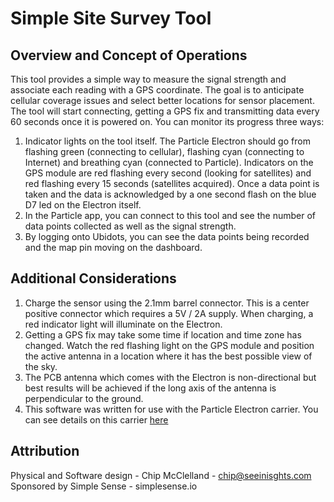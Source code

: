 # Simple Site Survey Tool

## Overview and Concept of Operations

This tool provides a simple way to measure the signal strength and associate each reading with a GPS coordinate.  The goal is to anticipate cellular coverage issues and select better locations for sensor placement.  The tool will start connecting, getting a GPS fix and transmitting data every 60 seconds once it is powered on.  You can monitor its progress three ways:
  1) Indicator lights on the tool itself.  The Particle Electron should go from flashing green (connecting to cellular), flashing cyan (connecting to Internet) and breathing cyan (connected to Particle).  Indicators on the GPS module are red flashing every second (looking for satellites) and red flashing every 15 seconds (satellites acquired).  Once a data point is taken and the data is acknowledged by a one second flash on the blue D7 led on the Electron itself.
  2) In the Particle app, you can connect to this tool and see the number of data points collected as well as the signal strength.  
  3) By logging onto Ubidots, you can see the data points being recorded and the map pin moving on the dashboard.

## Additional Considerations

1) Charge the sensor using the 2.1mm barrel connector.  This is a center positive connector which requires a 5V / 2A supply.  When charging, a red indicator light will illuminate on the Electron.
2) Getting a GPS fix may take some time if location and time zone has changed.  Watch the red flashing light on the GPS module and position the active antenna in a location where it has the best possible view of the sky.
3) The PCB antenna which comes with the Electron is non-directional but best results will be achieved if the long axis of the antenna is perpendicular to the ground.
4) This software was written for use with the Particle Electron carrier. You can see details on this carrier [here](https://www.hackster.io/chipmc/particle-electron-carrier-for-outdoor-iot-applications-40ed52)

## Attribution
Physical and Software design - Chip McClelland - chip@seeinisghts.com
Sponsored by Simple Sense - simplesense.io
